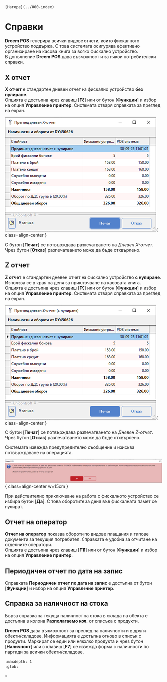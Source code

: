 ```{only} html
[Нагоре](../000-index)
```

# Справки

**Dreem POS** генерира всички видове отчети, които фискалното устройство поддържа. С това системата осигурява ефективно организиране на касова книга за всяко фискално устройство.  
В допълнение **Dreem POS** дава възможност и за някои потребителски справки.   

## **X отчет**

**X отчет** е стандартен дневен отчет на фискално устройство **без нулиране**.  
Опцията е достъпна чрез клавиш [**F8**] или от бутон [**Функции**] и избор на опция **Управление принтер**.  Системата отваря справката за преглед на екран.     

![](900-index1.png){ class=align-center }

С бутон [**Печат**] се потвърждава разпечатването на *Дневен X-отчет*.  
Чрез бутон [**Отказ**] разпечатването може да бъде отхвърлено.  

## **Z отчет**

**Z отчет** е стандартен дневен отчет на фискално устройство **с нулиране**. Използва се в края на деня за приключване на касовата книга.  
Опцията е достъпна чрез клавиш [**F9**] или от бутон [**Функции**] и избор на опция **Управление принтер**. Системата отваря справката за преглед на екран.    

![](900-index2.png){ class=align-center }

С бутон [**Печат**] се потвърждава разпечатването на *Дневен Z-отчет*.  
Чрез бутон [**Отказ**] разпечатването може да бъде отхвърлено.  

Системата извежда предупредително съобщение и изисква потвърждаване на операцията.   

![](900-index3.png){ class=align-center w=15cm }

При действително приключване на работа с фискалното устройство се избира бутон [**Да**]. С това оборотите за деня във фискалната памет се нулират.  

## **Отчет на оператор**

**Отчет на оператор** показва обороти по видове плащания и типове документи за текущия потребител. Справката е удобна за отчитане на отделните оператори.  
Опцията е достъпна чрез клавиш [**F11**] или от бутон [**Функции**] и избор на опция **Управление принтер**.  

## **Периодичен отчет по дата на запис**

Справката **Периодичен отчет по дата на запис** е достъпна от бутон [**Функции**] и избор на опция **Управление принтер**.  

## **Справка за наличност на стока**

Бърза справка за текуща наличност на стока в склада на обекта е достъпна в колона **Разполагаемо кол.** от списъка с продукти.  

**Dreem POS** дава възможност за преглед на наличности и в други обекти/складове. 
Информацията е достъпна отново в списък с продукти. Маркират се един или няколко продукта и чрез бутон [**Наличност**] или с клавиш [**F7**] се извежда форма с наличности по партиди за всички обекти/складове.  

```{toctree}
:maxdepth: 1
:glob:

*
```